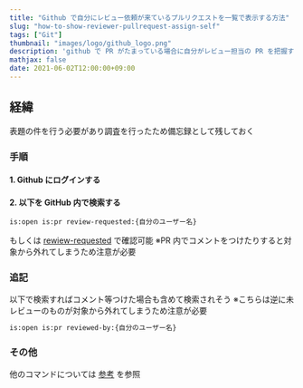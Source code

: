 ```yaml
---
title: "Github で自分にレビュー依頼が来ているプルリクエストを一覧で表示する方法"
slug: "how-to-show-reviewer-pullrequest-assign-self"
tags: ["Git"]
thumbnail: "images/logo/github_logo.png"
description: 'github で PR がたまっている場合に自分がレビュー担当の PR を把握する方法を調査した結果を備忘録として残しておく'
mathjax: false
date: 2021-06-02T12:00:00+09:00
---
```


## 経緯

表題の件を行う必要があり調査を行ったため備忘録として残しておく

### 手順

#### 1. Github にログインする

#### 2. 以下を GitHub 内で検索する

```bash
is:open is:pr review-requested:{自分のユーザー名}
```

もしくは [rewiew-requested](https://github.com/pulls/review-requested) で確認可能
※PR 内でコメントをつけたりすると対象から外れてしまうため注意が必要

### 追記

以下で検索すればコメント等つけた場合も含めて検索されそう
※こちらは逆に未レビューのものが対象から外れてしまうため注意が必要

```bash
is:open is:pr reviewed-by:{自分のユーザー名}
```

### その他

他のコマンドについては [参考](https://docs.github.com/ja/search-github/searching-on-github/searching-issues-and-pull-requests) を参照
